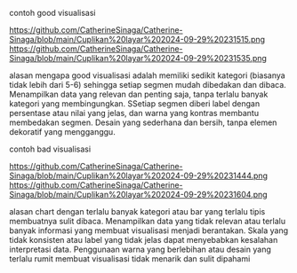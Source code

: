 contoh good visualisasi

https://github.com/CatherineSinaga/Catherine-Sinaga/blob/main/Cuplikan%20layar%202024-09-29%20231515.png
https://github.com/CatherineSinaga/Catherine-Sinaga/blob/main/Cuplikan%20layar%202024-09-29%20231535.png

alasan mengapa good visualisasi adalah
memiliki sedikit kategori (biasanya tidak lebih dari 5-6) sehingga setiap segmen mudah dibedakan dan dibaca. 
Menampilkan data yang relevan dan penting saja, tanpa terlalu banyak kategori yang membingungkan.
SSetiap segmen diberi label dengan persentase atau nilai yang jelas, dan warna yang kontras membantu membedakan segmen. 
Desain yang sederhana dan bersih, tanpa elemen dekoratif yang mengganggu.

contoh bad visualisasi

https://github.com/CatherineSinaga/Catherine-Sinaga/blob/main/Cuplikan%20layar%202024-09-29%20231444.png
https://github.com/CatherineSinaga/Catherine-Sinaga/blob/main/Cuplikan%20layar%202024-09-29%20231604.png

alasan
chart dengan terlalu banyak kategori atau bar yang terlalu tipis membuatnya sulit dibaca. 
Menampilkan data yang tidak relevan atau terlalu banyak informasi yang membuat visualisasi menjadi berantakan.
Skala yang tidak konsisten atau label yang tidak jelas dapat menyebabkan kesalahan interpretasi data.
Penggunaan warna yang berlebihan atau desain yang terlalu rumit membuat visualisasi tidak menarik dan sulit dipahami
